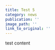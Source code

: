 ```yaml
---
title: Test 5
category: news
publication: ''
image_path: ''
link_to_original: ''
---
```


test content